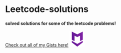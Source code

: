 # Leetcode-solutions
#### solved solutions for some of the leetcode problems!
[Check out all of my Gists here!](https://www.gist.github.com) ![Gh gist link](https://github.com/adam-p/markdown-here/raw/master/src/common/images/icon48.png "manojnaidu619")


